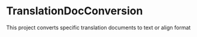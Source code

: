 # TranslationDocConversion
This project converts specific translation documents to text or align format

